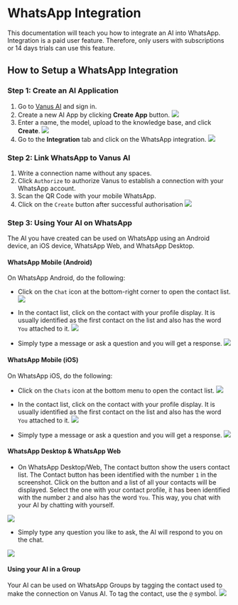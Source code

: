 # WhatsApp Integration
This documentation will teach you how to integrate an AI into WhatsApp.
Integration is a paid user feature. Therefore, only users with subscriptions or 14 days trials can use this feature.

## How to Setup a WhatsApp Integration

### Step 1: Create an AI Application
1. Go to [Vanus AI](https://ai.vanus.ai) and sign in.
2. Create a new AI App by clicking **Create App** button.
![](images/1.png)
3. Enter a name, the model, upload to the knowledge base, and click **Create**.
![](images/2.png)
4. Go to the **Integration** tab and click on the WhatsApp integration.
![](images/whatsapp-integration.png)


### Step 2: Link WhatsApp to Vanus AI

1. Write a connection name without any spaces.
2. Click `Authorize` to authorize Vanus to establish a connection with your WhatsApp account.
3. Scan the QR Code with your mobile WhatsApp.
4. Click on the `Create` button after successful authorisation
![](images/whatsapp-scan.png)


### Step 3: Using Your AI on WhatsApp
The AI you have created can be used on WhatsApp using an Android device, an iOS device, WhatsApp Web, and WhatsApp Desktop.

#### WhatsApp Mobile (Android)
On WhatsApp Android, do the following:

- Click on the `Chat` icon at the bottom-right corner to open the contact list.
![](images/mobile-1.png)

- In the contact list, click on the contact with your profile display. It is usually identified as the first contact on the list and also has the word `You` attached to it.
![](images/mobile-2.png)

- Simply type a message or ask a question and you will get a response.
![](images/mobile-3.png)

#### WhatsApp Mobile (iOS)
On WhatsApp iOS, do the following:

- Click on the `Chats` icon at the bottom menu to open the contact list.
![](images/mobile-1-ios.png)

- In the contact list, click on the contact with your profile display. It is usually identified as the first contact on the list and also has the word `You` attached to it.
![](images/mobile-2-ios.png)

- Simply type a message or ask a question and you will get a response.
![](images/mobile-3-ios.png)


#### WhatsApp Desktop & WhatsApp Web
- On WhatsApp Desktop/Web, The contact button show the users contact list. The Contact button has been identified with the number `1` in the screenshot. Click on the button and a list of all your contacts will be displayed. Select the one with your contact profile, it has been identified with the number `2` and also has the word `You`. This way, you chat with your AI by chatting with yourself.

![](images/chat-whatsapp-connect.png)

- Simply type any question you like to ask, the AI will respond to you on the chat.

![](images/chat-whatsapp.png)


#### Using your AI in a Group

Your AI can be used on WhatsApp Groups by tagging the contact used to make the connection on Vanus AI. To tag the contact, use the `@` symbol.
![](images/chat-whatsapp-group.png)


